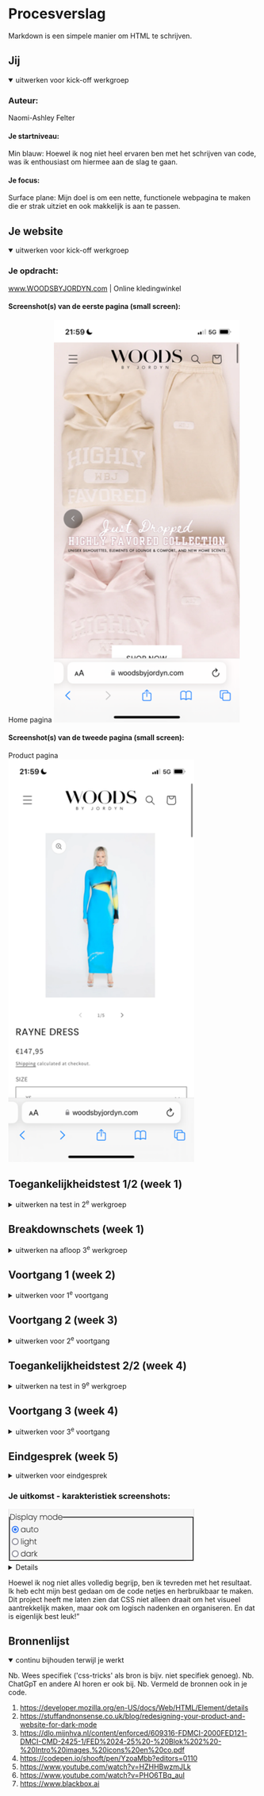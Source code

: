 # Procesverslag
Markdown is een simpele manier om HTML te schrijven.  

## Jij

<details open>
  <summary>uitwerken voor kick-off werkgroep</summary>

  ### Auteur:
 Naomi-Ashley Felter

  #### Je startniveau:
  Min blauw: Hoewel ik nog niet heel ervaren ben met het schrijven van code, was ik enthousiast om hiermee aan de slag te gaan.

  #### Je focus:
  Surface plane: Mijn doel is om een nette, functionele webpagina te maken die er strak uitziet en ook makkelijk is aan te passen.
 
</details>





## Je website

<details open>
  <summary>uitwerken voor kick-off werkgroep</summary>

  ### Je opdracht:
  www.WOODSBYJORDYN.com | Online kledingwinkel 

  #### Screenshot(s) van de eerste pagina (small screen): 
  Home pagina
  <img src="./images/IMG_1595.PNG" width="375px" alt="Home pagina">

  #### Screenshot(s) van de tweede pagina (small screen):
  Product pagina  
  <img src="./images/IMG_1596.PNG" width="375px" alt="Product pagina">
 
</details>



## Toegankelijkheidstest 1/2 (week 1)

<details>
  <summary>uitwerken na test in 2<sup>e</sup> werkgroep</summary>

  ### Bevindingen
  Lijst met je bevindingen die in de test naar voren kwamen:

  - gebruiken div dus er is geen spraken van h1- structuur
  - skipt headings
  - gebruiken elementen zoals (ol, ul of dl)
  - keyboard werkt goed 
  - goede focus state

</details>



## Breakdownschets (week 1)

<details>
  <summary>uitwerken na afloop 3<sup>e</sup> werkgroep</summary>

  ### de hele pagina: 
  <img src="./images/Breakdownschets.png" width="375px" alt="breakdown van de hele pagina">
  <img src="./images/iPhone 14 Pro Max – 2.png" width="375px" alt="breakdown van de hele pagina">

  ### dynamisch deel (bijv menu): 
  <img src="./images/IMG_1597.jpg" width="375px" alt="breakdown van een dynamisch deel">

  ### wellicht nog een dynamisch deel (bijv filter): 
  <img src="./images/IMG_1595.PNG" width="375px" alt="breakdown van nog een dynamisch deel">

</details>



## Voortgang 1 (week 2)

<details>
  <summary>uitwerken voor 1<sup>e</sup> voortgang</summary>

  ### Stand van zaken
 Ik werkte nog met mijn code van vorig jaar en ervaarde verwarring. Dit kwam doordat ik mijn code niet vloeiend kon lezen en niet meer wist waarom ik bepaalde keuzes had gemaakt.

  Tijdens het gesprek werd mij geadviseerd om een nieuwe breakdown te maken en niet meer terug te kijken naar mijn oude breakdown.

  Daarnaast zijn de volgende punten besproken:

  - Er was een verkeerde link gekoppeld aan mijn GitHub; dit moet ik corrigeren.
  - Het advies is om me te richten op de nieuwe breakdown, zodat er een duidelijke HTML-structuur wordt toegepast.
  - Het wordt aangeraden om meer te denken als een programmeur
 


  ### Verslag van meeting
  hier na afloop snel de uitkomsten van de meeting vastleggen

  - Ik heb de breakdown schetsen gedaan en het gaf meer structuur. Hierdoor heb ik de keuze genomen om opnieuw te beginnnen niet dat mijn HTML structuur verkeerd was maar dat ik begreep wat ik aan het doen was. 

  - Verder ben ik de oefening gaan maken zodat ik het beter begrijp waar het over gaat en wat er precies verwacht wordt. Het maken van de oefening gaf mij meer zekerheid in wat ik aan het doen ben en waarom ik het aan het doen ben. Ik had moeite om grid te begrijpen en na het maken van de oefening ben ik veel wijzer. 

</details>





## Voortgang 2 (week 3)

<details>
  <summary>uitwerken voor 2<sup>e</sup> voortgang</summary>

  ### Stand van zaken
  ik heb mijn HTML structuur opgesteld maar nog niet helemaal mijn CSS structuur en daarmee loop ik achter met FED. Ik was te veel gefocust om 1 onderdeel die ik wilde laten werken voordat ik  verder ging omdat ik gewoon nieuwsgierig ben waarom het niet lukt XD.

  - Focus je niet te veel op de styl in je CSS ga verder met alleen de positionering en het toepassen van de kleur 
  - Je kan wel op 1 ding focussen en als het niet werk gewoon verder gaan



  ### Verslag van meeting
  hier na afloop snel de uitkomsten van de meeting vastleggen

  - ik ben aan de slag gegaan en niet te lang op 1 ding gebeleven
  - ik heb een vragenlijst voor mezelf gemaakt daaruit ben ik gekomen dat ik de basis dingen ben verleerd  

</details>





## Toegankelijkheidstest 2/2 (week 4)

<details>
  <summary>uitwerken na test in 9<sup>e</sup> werkgroep</summary>

  ### Bevindingen
  Lijst met je bevindingen die in de test naar voren kwamen (geef ook aan wat er verbeterd is):

  - Geen discription bij de afbeeldingen
  - Video bevat geen audio heeft wel discription
  - Geen light dark mode
  - Helemaal geen animatie
  - Contrast overlag video en afbeelding niet


</details>





## Voortgang 3 (week 4)

<details>
  <summary>uitwerken voor 3<sup>e</sup> voortgang</summary>

  ### Stand van zaken
  hier dit ging goed & dit was lastig (neem ook screenshots op van delen van je website en code)


  ### Verslag van meeting
  hier na afloop snel de uitkomsten van de meeting vastleggen

  - Ik had focus op shop pagina en dit is verwisselt naar product pagina 
  - Ik wilde kijken of ik het eerst zelf kan voordat ik de hulp vraag wat nodig is 
  - Geadviseerd om de lessen terug te kijken voor de micro interacties zoals, "like button"




</details>





## Eindgesprek (week 5)

<details>
  <summary>uitwerken voor eindgesprek</summary>

  ### Je uitkomst - karakteristiek screenshots:
  <img src="./images/Scherm­afbeelding 2025-01-27 om 22.41.11.png" width="375px" alt="inverted">


  ### Dit ging goed/Heb ik geleerd: 
  ik had geen dubbel foto hiervan dus moest ik creatief zijn en op Adobe Photoshop de resolutie verandert zodat het lijkt of ik twee verschillende jurken heb. 

  <img src="./images/Scherm­afbeelding 2025-01-27 om 16.37.45.png" width="375px" alt="inverted dress blue">

  <img src="./images/Scherm­afbeelding 2025-01-27 om 16.37.56.png" width="375px" alt="inverted dress ornage">

  ### Dit was lastig/Is niet gelukt:
 Mijn slideshow, ik heb er echt mee gevochten maar helaas in de boxingring was ik niet de winnaar en zijn we tot gelijkstrand gekomen. Ook al lijkt het niet helemaal op dei van de website is het wel gelukt tot een zeker hoogte. De illusie is er.

  <img src="./images/Scherm­afbeelding 2025-01-28 om 14.26.02.png" width="375px" alt="slideshow">


</details>


  ### Je uitkomst - karakteristiek screenshots:
  <img src="./images/dark mode 2.png" width="375px" alt="uitomst opdracht 1">

<details>
  ### Dit ging goed/Heb ik geleerd: 
  Ik had moeite met de dark mode omdat @media (preference etc.) had gebruikt en dat werkt niet lekker op me code ik weet niet waarom but I guess. Ik ben de slide gaan volgen en niu is die wel gelukt het was nog even puzzelen.

  Hierbij heb ik geleerd om het alleen in CSS aan te roepen en dat het echt voldoende is dus hierbij kwam het besef dat jewel veel kan met CSS.

  Hieronder zie je hoe ik het eerst had in mijn side en dat ik eenn kleine Java script had 

  <img src="./images/dark mode 1.png" width="375px" alt="top">


  ### Dit was lastig/Is niet gelukt:
Hierbij heb ik de dark mode aan en is het gelukt met alleen CSS

  <img src="./images/dark mode 2.1.png" width="375px" alt="bummer">
</details>


Hoewel ik nog niet alles volledig begrijp, ben ik tevreden met het resultaat. Ik heb echt mijn best gedaan om de code netjes en herbruikbaar te maken. Dit project heeft me laten zien dat CSS niet alleen draait om het visueel aantrekkelijk maken, maar ook om logisch nadenken en organiseren. En dat is eigenlijk best leuk!”



## Bronnenlijst

<details open>
  <summary>continu bijhouden terwijl je werkt</summary>

  Nb. Wees specifiek ('css-tricks' als bron is bijv. niet specifiek genoeg). 
  Nb. ChatGpT en andere AI horen er ook bij.
  Nb. Vermeld de bronnen ook in je code.

  1. https://developer.mozilla.org/en-US/docs/Web/HTML/Element/details
  2. https://stuffandnonsense.co.uk/blog/redesigning-your-product-and-website-for-dark-mode
  3. https://dlo.mijnhva.nl/content/enforced/609316-FDMCI-2000FED121-DMCI-CMD-2425-1/FED%2024-25%20-%20Blok%202%20-%20Intro%20images,%20icons%20en%20co.pdf
  4. https://codepen.io/shooft/pen/YzoaMbb?editors=0110
  5. https://www.youtube.com/watch?v=HZHHBwzmJLk
  6. https://www.youtube.com/watch?v=PHO6TBq_auI
  7.  https://www.blackbox.ai

</details>